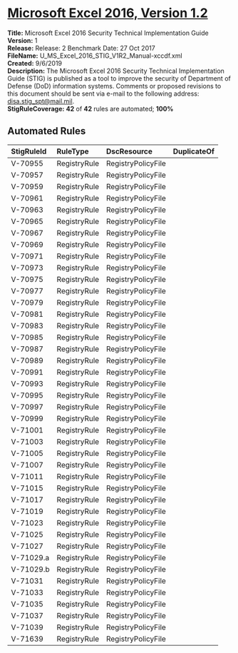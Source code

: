 # [Microsoft Excel 2016, Version 1.2](https://github.com/Microsoft/PowerStig/wiki/Office-Excel2016-1.2)

**Title:** Microsoft Excel 2016 Security Technical Implementation Guide  
**Version:** 1  
**Release:** Release: 2 Benchmark Date: 27 Oct 2017  
**FileName:** U_MS_Excel_2016_STIG_V1R2_Manual-xccdf.xml  
**Created:** 9/6/2019  
**Description:** The Microsoft Excel 2016 Security Technical Implementation Guide (STIG) is published as a tool to improve the security of Department of Defense (DoD) information systems. Comments or proposed revisions to this document should be sent via e-mail to the following address: disa.stig_spt@mail.mil.  
**StigRuleCoverage:** **42** of **42** rules are automated; **100%**  

## Automated Rules

| StigRuleId | RuleType | DscResource | DuplicateOf |
| :---- | :---- | :---- | :---- |
| V-70955 | RegistryRule | RegistryPolicyFile |  |
| V-70957 | RegistryRule | RegistryPolicyFile |  |
| V-70959 | RegistryRule | RegistryPolicyFile |  |
| V-70961 | RegistryRule | RegistryPolicyFile |  |
| V-70963 | RegistryRule | RegistryPolicyFile |  |
| V-70965 | RegistryRule | RegistryPolicyFile |  |
| V-70967 | RegistryRule | RegistryPolicyFile |  |
| V-70969 | RegistryRule | RegistryPolicyFile |  |
| V-70971 | RegistryRule | RegistryPolicyFile |  |
| V-70973 | RegistryRule | RegistryPolicyFile |  |
| V-70975 | RegistryRule | RegistryPolicyFile |  |
| V-70977 | RegistryRule | RegistryPolicyFile |  |
| V-70979 | RegistryRule | RegistryPolicyFile |  |
| V-70981 | RegistryRule | RegistryPolicyFile |  |
| V-70983 | RegistryRule | RegistryPolicyFile |  |
| V-70985 | RegistryRule | RegistryPolicyFile |  |
| V-70987 | RegistryRule | RegistryPolicyFile |  |
| V-70989 | RegistryRule | RegistryPolicyFile |  |
| V-70991 | RegistryRule | RegistryPolicyFile |  |
| V-70993 | RegistryRule | RegistryPolicyFile |  |
| V-70995 | RegistryRule | RegistryPolicyFile |  |
| V-70997 | RegistryRule | RegistryPolicyFile |  |
| V-70999 | RegistryRule | RegistryPolicyFile |  |
| V-71001 | RegistryRule | RegistryPolicyFile |  |
| V-71003 | RegistryRule | RegistryPolicyFile |  |
| V-71005 | RegistryRule | RegistryPolicyFile |  |
| V-71007 | RegistryRule | RegistryPolicyFile |  |
| V-71011 | RegistryRule | RegistryPolicyFile |  |
| V-71015 | RegistryRule | RegistryPolicyFile |  |
| V-71017 | RegistryRule | RegistryPolicyFile |  |
| V-71019 | RegistryRule | RegistryPolicyFile |  |
| V-71023 | RegistryRule | RegistryPolicyFile |  |
| V-71025 | RegistryRule | RegistryPolicyFile |  |
| V-71027 | RegistryRule | RegistryPolicyFile |  |
| V-71029.a | RegistryRule | RegistryPolicyFile |  |
| V-71029.b | RegistryRule | RegistryPolicyFile |  |
| V-71031 | RegistryRule | RegistryPolicyFile |  |
| V-71033 | RegistryRule | RegistryPolicyFile |  |
| V-71035 | RegistryRule | RegistryPolicyFile |  |
| V-71037 | RegistryRule | RegistryPolicyFile |  |
| V-71039 | RegistryRule | RegistryPolicyFile |  |
| V-71639 | RegistryRule | RegistryPolicyFile |  |
